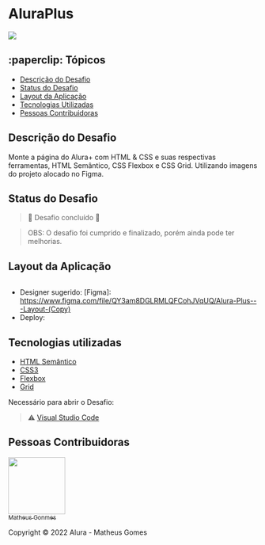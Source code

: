 <h1> AluraPlus </h1> 

<img src="https://camo.githubusercontent.com/459f141bd5e24c179a0e2dd49691e290ed5c5d4b4cb97767daee7cfaf6e31121/687474703a2f2f696d672e736869656c64732e696f2f7374617469632f76313f6c6162656c3d535441545553266d6573736167653d434f4e434c5549444f26636f6c6f723d475245454e267374796c653d666f722d7468652d6261646765"> 

<h2> :paperclip: Tópicos </h2>

* [Descrição do Desafio](#descrição-do-desafio)
* [Status do Desafio](#status-do-desafio)
* [Layout da Aplicação](#layout-da-aplicação)
* [Tecnologias Utilizadas](#tecnologias-utilizadas)
* [Pessoas Contribuidoras](#pessoas-contribuidoras)


<h2><a src="#descrição-do-desafio">Descrição do Desafio</a></h2>

<p>Monte a página do Alura+ com HTML & CSS e suas respectivas ferramentas, HTML Semântico, CSS Flexbox e CSS Grid. Utilizando imagens do projeto alocado no Figma.</p>

<h2><a src="#status-do-desafio">Status do Desafio</a></h2>

> :construction: Desafio concluído :construction:

>OBS: O desafio foi cumprido e finalizado, porém ainda pode ter melhorias.

<h2><a src="#layout-da-aplicacao">Layout da Aplicação</a></h2>

<img scr="" alt="">

- Designer sugerido: [Figma]: https://www.figma.com/file/QY3am8DGLRMLQFCohJVqUQ/Alura-Plus---Layout-(Copy)
- Deploy: 

<h2><a src="#tecnologias-utilizadas">Tecnologias utilizadas</a></h2>

* [HTML Semântico](https://developer.mozilla.org/pt-BR/docs/Web/HTML/Element#elementos_básicos)
* [CSS3](https://developer.mozilla.org/pt-BR/docs/Web/CSS)
* [Flexbox](https://developer.mozilla.org/pt-BR/docs/Web/CSS/CSS_Flexible_Box_Layout/Basic_Concepts_of_Flexbox)
* [Grid](https://developer.mozilla.org/pt-BR/docs/Web/CSS/grid)

Necessário para abrir o Desafio:
 > ⚠️ [Visual Studio Code](https://code.visualstudio.com/download)
 
 <h2><a src="#pessoas-contribuidoras">Pessoas Contribuidoras</a></h2>

[<img src="https://avatars.githubusercontent.com/u/69000335?s=400&u=82b736f752c03d8dfa4facd6e5888fc2a6dedb94&v=4" width=115><br> <sub>Matheus Gonmes</sub>](https://github.com/Matchiga)

Copyright ©️ 2022 Alura - Matheus Gomes
